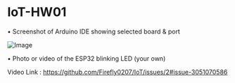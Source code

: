 # IoT-HW01
• Screenshot of Arduino IDE showing selected board & port  

  ![Image](https://github.com/user-attachments/assets/e44b5567-a108-4ddc-ad03-d2b8ea180be5)

  
• Photo or video of the ESP32 blinking LED (your own)

  Video Link : https://github.com/Firefly0207/IoT/issues/2#issue-3051070586
